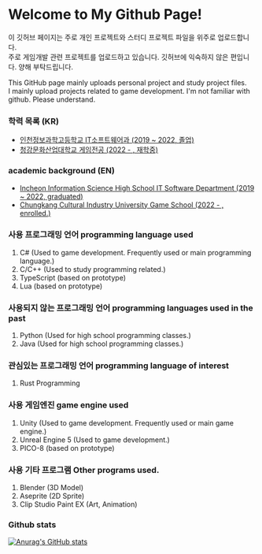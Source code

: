 # Welcome to My Github Page! 

이 깃허브 페이지는 주로 개인 프로젝트와 스터디 프로젝트 파일을 위주로 업로드합니다. \
주로 게임개발 관련 프로젝트를 업로드하고 있습니다. 깃허브에 익숙하지 않은 편입니다. 양해 부탁드립니다.

This GitHub page mainly uploads personal project and study project files. \
I mainly upload projects related to game development. I'm not familiar with github. Please understand.

### 학력 목록 (KR)
- <a href="http://iis.icehs.kr/main.do"> 인천정보과학고등학교 IT소프트웨어과 (2019 ~ 2022, 졸업) </a>
- <a href="https://www.ck.ac.kr/"> 청강문화산업대학교 게임전공 (2022 - , 재학중) </a>

### academic background (EN)
- <a href="http://iis.icehs.kr/main.do"> Incheon Information Science High School IT Software Department (2019 ~ 2022, graduated) </a>
- <a href="https://www.ck.ac.kr/"> Chungkang Cultural Industry University Game School (2022 - , enrolled.) </a> 

### 사용 프로그래밍 언어 programming language used
1. C# (Used to game development. Frequently used or main programming language.)
2. C/C++ (Used to study programming related.)
3. TypeScript (based on prototype)
4. Lua (based on prototype)

### 사용되지 않는 프로그래밍 언어 programming languages used in the past
1. Python (Used for high school programming classes.)
2. Java (Used for high school programming classes.)

### 관심있는 프로그래밍 언어 programming language of interest
1. Rust Programming

### 사용 게임엔진 game engine used
1. Unity (Used to game development. Frequently used or main game engine.)
2. Unreal Engine 5 (Used to game development.)
3. PICO-8 (based on prototype)

### 사용 기타 프로그램 Other programs used.
1. Blender (3D Model)
2. Aseprite (2D Sprite)
3. Clip Studio Paint EX (Art, Animation)

### Github stats
[![Anurag's GitHub stats](https://github-readme-stats.vercel.app/api?username=ApexNAM)](https://github.com/ApexNAM/github-readme-stats)
